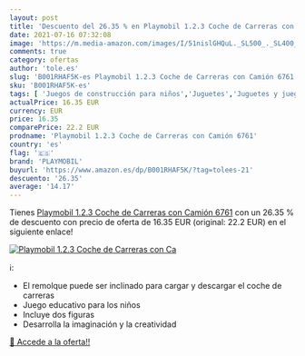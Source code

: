 ```yaml
---
layout: post
title: 'Descuento del 26.35 % en Playmobil 1.2.3 Coche de Carreras con Ca'
date: 2021-07-16 07:32:08
image: 'https://m.media-amazon.com/images/I/51nislGHQuL._SL500_._SL400_.jpg'
comments: true
category: ofertas
author: 'tole.es'
slug: 'B001RHAF5K-es Playmobil 1.2.3 Coche de Carreras con Camión 6761'
sku: 'B001RHAF5K-es'
tags: [ 'Juegos de construcción para niños','Juguetes','Juguetes y juegos','playmobil', ]
actualPrice: 16.35 EUR
currency: EUR
price: 16.35
comparePrice: 22.2 EUR
prodname: 'Playmobil 1.2.3 Coche de Carreras con Camión 6761'
country: 'es'
flag: '🇪🇸'
brand: 'PLAYMOBIL'
buyurl: 'https://www.amazon.es/dp/B001RHAF5K/?tag=tolees-21'
descuento: '26.35'
average: '14.17'
---
```


Tienes [Playmobil 1.2.3 Coche de Carreras con Camión 6761](https://www.amazon.es/dp/B001RHAF5K/?tag=tolees-21) con un 26.35 % de descuento con precio de oferta de 16.35 EUR (original: 22.2 EUR) en el siguiente enlace!

[![Playmobil 1.2.3 Coche de Carreras con Ca](https://m.media-amazon.com/images/I/51nislGHQuL._SL500_._SL400_.jpg)](https://www.amazon.es/dp/B001RHAF5K/?tag=tolees-21)

ℹ️:

- El remolque puede ser inclinado para cargar y descargar el coche de carreras
- Juego educativo para los niños
- Incluye dos figuras
- Desarrolla la imaginación y la creatividad

[🛒 Accede a la oferta!!](https://www.amazon.es/dp/B001RHAF5K/?tag=tolees-21)
